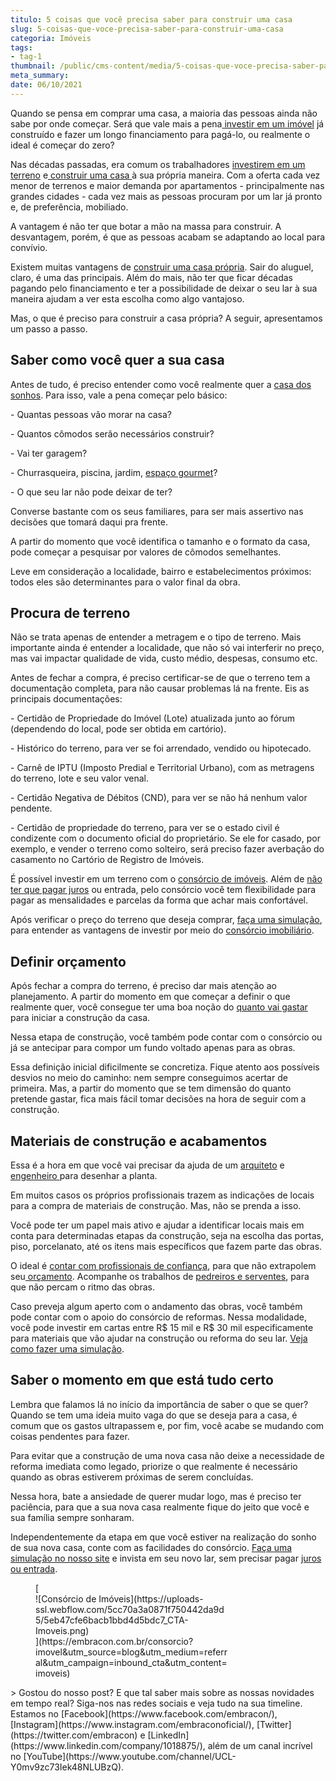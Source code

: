 ```yaml
---
titulo: 5 coisas que você precisa saber para construir uma casa
slug: 5-coisas-que-voce-precisa-saber-para-construir-uma-casa
categoria: Imóveis
tags:
- tag-1
thumbnail: /public/cms-content/media/5-coisas-que-voce-precisa-saber-para-construir-uma-casa.jpg
meta_summary: 
date: 06/10/2021
---
```

Quando se pensa em comprar uma casa, a maioria das pessoas ainda não sabe por onde começar. Será que vale mais a pena[ investir em um imóvel](https://www.embracon.com.br/blog/investir-em-imoveis-onde-comecar) já construído e fazer um longo financiamento para pagá-lo, ou realmente o ideal é começar do zero?

Nas décadas passadas, era comum os trabalhadores [investirem em um terreno](https://www.embracon.com.br/blog/vale-a-pena-comprar-um-terreno-para-investir) e[ construir uma casa ](https://www.embracon.com.br/blog/vai-construir-uma-casa-descubra-quanto-vai-custar)à sua própria maneira. Com a oferta cada vez menor de terrenos e maior demanda por apartamentos - principalmente nas grandes cidades - cada vez mais as pessoas procuram por um lar já pronto e, de preferência, mobiliado.

A vantagem é não ter que botar a mão na massa para construir. A desvantagem, porém, é que as pessoas acabam se adaptando ao local para convívio.

Existem muitas vantagens de [construir uma casa própria](https://www.embracon.com.br/blog/como-construir-a-casa-dos-sonhos-guia-completo). Sair do aluguel, claro, é uma das principais. Além do mais, não ter que ficar décadas pagando pelo financiamento e ter a possibilidade de deixar o seu lar à sua maneira ajudam a ver esta escolha como algo vantajoso.

Mas, o que é preciso para construir a casa própria? A seguir, apresentamos um passo a passo.

Saber como você quer a sua casa
-------------------------------

Antes de tudo, é preciso entender como você realmente quer a [casa dos sonhos](https://www.embracon.com.br/blog/como-construir-a-casa-dos-sonhos-guia-completo). Para isso, vale a pena começar pelo básico:

\- Quantas pessoas vão morar na casa?

\- Quantos cômodos serão necessários construir?

\- Vai ter garagem?

\- Churrasqueira, piscina, jardim, [espaço gourmet](https://www.embracon.com.br/blog/3-vantagens-de-ter-uma-casa-com-espaco-gourmet)?

\- O que seu lar não pode deixar de ter?

Converse bastante com os seus familiares, para ser mais assertivo nas decisões que tomará daqui pra frente.

A partir do momento que você identifica o tamanho e o formato da casa, pode começar a pesquisar por valores de cômodos semelhantes.

Leve em consideração a localidade, bairro e estabelecimentos próximos: todos eles são determinantes para o valor final da obra.

Procura de terreno
------------------

Não se trata apenas de entender a metragem e o tipo de terreno. Mais importante ainda é entender a localidade, que não só vai interferir no preço, mas vai impactar qualidade de vida, custo médio, despesas, consumo etc.

Antes de fechar a compra, é preciso certificar-se de que o terreno tem a documentação completa, para não causar problemas lá na frente. Eis as principais documentações:

\- Certidão de Propriedade do Imóvel (Lote) atualizada junto ao fórum (dependendo do local, pode ser obtida em cartório).

\- Histórico do terreno, para ver se foi arrendado, vendido ou hipotecado.

\- Carnê de IPTU (Imposto Predial e Territorial Urbano), com as metragens do terreno, lote e seu valor venal.

\- Certidão Negativa de Débitos (CND), para ver se não há nenhum valor pendente.

\- Certidão de propriedade do terreno, para ver se o estado civil é condizente com o documento oficial do proprietário. Se ele for casado, por exemplo, e vender o terreno como solteiro, será preciso fazer averbação do casamento no Cartório de Registro de Imóveis.

É possível investir em um terreno com o [consórcio de imóveis](https://www.embracon.com.br/consorcio-de-imoveis). Além de [não ter que pagar juros](https://www.embracon.com.br/blog/parcela-de-consorcio-tem-juros) ou entrada, pelo consórcio você tem flexibilidade para pagar as mensalidades e parcelas da forma que achar mais confortável.

Após verificar o preço do terreno que deseja comprar, [faça uma simulação](https://www.embracon.com.br/consorcio-de-imoveis), para entender as vantagens de investir por meio do [consórcio imobiliário](https://www.embracon.com.br/blog/15-duvidas-sobre-consorcio-de-imoveis).

Definir orçamento
-----------------

Após fechar a compra do terreno, é preciso dar mais atenção ao planejamento. A partir do momento em que começar a definir o que realmente quer, você consegue ter uma boa noção do [quanto vai gastar](https://www.embracon.com.br/blog/vai-construir-uma-casa-descubra-quanto-vai-custar) para iniciar a construção da casa.

Nessa etapa de construção, você também pode contar com o consórcio ou já se antecipar para compor um fundo voltado apenas para as obras.

Essa definição inicial dificilmente se concretiza. Fique atento aos possíveis desvios no meio do caminho: nem sempre conseguimos acertar de primeira. Mas, a partir do momento que se tem dimensão do quanto pretende gastar, fica mais fácil tomar decisões na hora de seguir com a construção.

Materiais de construção e acabamentos
-------------------------------------

Essa é a hora em que você vai precisar da ajuda de um [arquiteto](https://www.embracon.com.br/blog/como-contratar-um-arquiteto-para-a-sua-reforma) e [engenheiro ](https://www.embracon.com.br/blog/saiba-mais-sobre-a-faculdade-e-o-mercado-de-engenharia-civil)para desenhar a planta.

Em muitos casos os próprios profissionais trazem as indicações de locais para a compra de materiais de construção. Mas, não se prenda a isso.

Você pode ter um papel mais ativo e ajudar a identificar locais mais em conta para determinadas etapas da construção, seja na escolha das portas, piso, porcelanato, até os itens mais específicos que fazem parte das obras.

O ideal é [contar com profissionais de confiança](https://www.embracon.com.br/blog/entenda-como-evitar-dores-de-cabeca-com-obras-e-reformas), para que não extrapolem seu[ orçamento](https://www.embracon.com.br/blog/aprenda-como-montar-um-orcamento-familiar-em-5-passos). Acompanhe os trabalhos de [pedreiros e serventes](https://www.embracon.com.br/blog/saiba-como-escolher-os-melhores-fornecedores-para-sua-obra), para que não percam o ritmo das obras.

Caso preveja algum aperto com o andamento das obras, você também pode contar com o apoio do consórcio de reformas. Nessa modalidade, você pode investir em cartas entre R$ 15 mil e R$ 30 mil especificamente para materiais que vão ajudar na construção ou reforma do seu lar. [Veja como fazer uma simulação](https://www.embracon.com.br/consorcio-servicos).

Saber o momento em que está tudo certo
--------------------------------------

Lembra que falamos lá no início da importância de saber o que se quer? Quando se tem uma ideia muito vaga do que se deseja para a casa, é comum que os gastos ultrapassem e, por fim, você acabe se mudando com coisas pendentes para fazer.

Para evitar que a construção de uma nova casa não deixe a necessidade de reforma imediata como legado, priorize o que realmente é necessário quando as obras estiverem próximas de serem concluídas.

Nessa hora, bate a ansiedade de querer mudar logo, mas é preciso ter paciência, para que a sua nova casa realmente fique do jeito que você e sua família sempre sonharam.

Independentemente da etapa em que você estiver na realização do sonho de sua nova casa, conte com as facilidades do consórcio. [Faça uma simulação no nosso site](https://www.embracon.com.br/) e invista em seu novo lar, sem precisar pagar [juros ou entrada](https://www.embracon.com.br/blog/consorcio-nao-tem-juros-entenda).

<figure class="w-richtext-figure-type-image w-richtext-align-center" style="max-width:310px">[<div>![Consórcio de Imóveis](https://uploads-ssl.webflow.com/5cc70a3a0871f750442da9d5/5eb47cfe6bacb1bbd4d5bdc7_CTA-Imoveis.png)</div>](https://embracon.com.br/consorcio?imovel&utm_source=blog&utm_medium=referral&utm_campaign=inbound_cta&utm_content=imoveis)</figure>> Gostou do nosso post? E que tal saber mais sobre as nossas novidades em tempo real? Siga-nos nas redes sociais e veja tudo na sua timeline. Estamos no [Facebook](https://www.facebook.com/embracon/), [Instagram](https://www.instagram.com/embraconoficial/), [Twitter](https://twitter.com/embracon) e [LinkedIn](https://www.linkedin.com/company/1018875/), além de um canal incrível no [YouTube](https://www.youtube.com/channel/UCL-Y0mv9zc73Iek48NLUBzQ).
